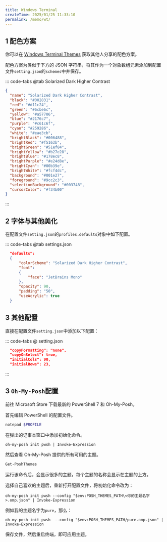 ```yaml
---
title: Windows Terminal
createTime: 2025/01/25 11:33:10
permalink: /memo/wt/
---
```


## 1 配色方案

你可以在 [Windows Terminal Themes](https://windowsterminalthemes.dev/) 获取其他人分享的配色方案。

配色方案为类似于下方的 JSON 字符串，将其作为一个对象数组元素添加到配置文件`setting.json`的`schemes`中并保存。

::: code-tabs
@tab Solarized Dark Higher Contrast
```JSON
{
  "name": "Solarized Dark Higher Contrast",
  "black": "#002831",
  "red": "#d11c24",
  "green": "#6cbe6c",
  "yellow": "#a57706",
  "blue": "#2176c7",
  "purple": "#c61c6f",
  "cyan": "#259286",
  "white": "#eae3cb",
  "brightBlack": "#006488",
  "brightRed": "#f5163b",
  "brightGreen": "#51ef84",
  "brightYellow": "#b27e28",
  "brightBlue": "#178ec8",
  "brightPurple": "#e24d8e",
  "brightCyan": "#00b39e",
  "brightWhite": "#fcf4dc",
  "background": "#001e27",
  "foreground": "#9cc2c3",
  "selectionBackground": "#003748",
  "cursorColor": "#f34b00"
}
```
:::

## 2 字体与其他美化

在配置文件`setting.json`的`profiles.defaults`对象中如下配置。

::: code-tabs
@tab settings.json
```json
  "defaults": 
  {
      "colorScheme": "Solarized Dark Higher Contrast",
      "font": 
      {
          "face": "JetBrains Mono"
      },
      "opacity": 90,
      "padding": "50",
      "useAcrylic": true
  }
```
## 3 其他配置

直接在配置文件`setting.json`中添加以下配置：

::: code-tabs
@ setting.json
```json
  "copyFormatting": "none",
  "copyOnSelect": true,
  "initialCols": 90,
  "initialRows": 23,
```
:::

## 3 `Oh-My-Posh`配置

前往 Microsoft Store 下载最新的 PowerShell 7 和 Oh-My-Posh。

首先编辑 PowerShell 的配置文件。

```powershell
notepad $PROFILE
```

在弹出的记事本窗口中添加初始化命令。

```text
oh-my-posh init pwsh | Invoke-Expression
```

然后查看 Oh-My-Posh 提供的所有可用的主题。

```powershell
Get-PoshThemes
```

运行该命令后，会显示很多的主题，每个主题的名称会显示在主题的上方。

选择自己喜欢的主题后，重新打开配置文件，将初始化命令改为：

```text
oh-my-posh init pwsh --config "$env:POSH_THEMES_PATH\<你的主题名字>.omp.json" | Invoke-Expression
```

例如我的主题名字为`pure`，那么：

```text
oh-my-posh init pwsh  --config "$env:POSH_THEMES_PATH/pure.omp.json" | Invoke-Expression
```

保存文件，然后重启终端，即可应用主题。